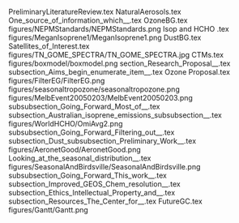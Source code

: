 PreliminaryLiteratureReview.tex
NaturalAerosols.tex
One_source_of_information_which__.tex
OzoneBG.tex
figures/NEPMStandards/NEPMStandards.png
Isop and HCHO .tex
figures/MeganIsoprene1/MeganIsoprene1.png
DustBG.tex
Satellites_of_Interest.tex
figures/TN_GOME_SPECTRA/TN_GOME_SPECTRA.jpg
CTMs.tex
figures/boxmodel/boxmodel.png
section_Research_Proposal__.tex
subsection_Aims_begin_enumerate_item__.tex
Ozone Proposal.tex
figures/FilterEG/FilterEG.png
figures/seasonaltropozone/seasonaltropozone.png
figures/MelbEvent20050203/MelbEvent20050203.png
subsubsection_Going_Forward_Most_of__.tex
subsection_Australian_isoprene_emissions_subsubsection__.tex
figures/WorldHCHO/OmiAvg2.png
subsubsection_Going_Forward_Filtering_out__.tex
subsection_Dust_subsubsection_Preliminary_Work__.tex
figures/AeronetGood/AeronetGood.png
Looking_at_the_seasonal_distribution__.tex
figures/SeasonalAndBirdsville/SeasonalAndBirdsville.png
subsubsection_Going_Forward_This_work__.tex
subsection_Improved_GEOS_Chem_resolution__.tex
subsection_Ethics_Intellectual_Property_and__.tex
subsection_Resources_The_Center_for__.tex
FutureGC.tex
figures/Gantt/Gantt.png
